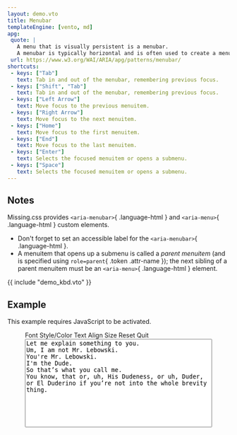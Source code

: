```yaml
---
layout: demo.vto
title: Menubar
templateEngine: [vento, md]
apg:
 quote: |
   A menu that is visually persistent is a menubar.
   A menubar is typically horizontal and is often used to create a menu bar similar to those found near the top of the window in many desktop applications, offering the user quick access to a consistent set of commands.
 url: https://www.w3.org/WAI/ARIA/apg/patterns/menubar/
shortcuts:
 - keys: ["Tab"]
   text: Tab in and out of the menubar, remembering previous focus.
 - keys: ["Shift", "Tab"]
   text: Tab in and out of the menubar, remembering previous focus.
 - keys: ["Left Arrow"]
   text: Move focus to the previous menuitem.
 - keys: ["Right Arrow"]
   text: Move focus to the next menuitem.
 - keys: ["Home"]
   text: Move focus to the first menuitem.
 - keys: ["End"]
   text: Move focus to the last menuitem.
 - keys: ["Enter"]
   text: Selects the focused menuitem or opens a submenu.
 - keys: ["Space"]
   text: Selects the focused menuitem or opens a submenu.
---
```



## Notes

Missing.css provides `<aria-menubar>`{ .language-html } and `<aria-menu>`{ .language-html } custom elements.

 - Don't forget to set an accessible label for the `<aria-menubar>`{ .language-html }.
 - A menuitem that opens up a submenu is called a <em>parent menuitem</em> (and is specified using `role=parent`{ .token .attr-name });
   the next sibling of a parent menuitem must be an `<aria-menu>`{ .language-html } element.


{{ include "demo_kbd.vto" }}


## Example

<noscript>

This example requires JavaScript to be activated.

</noscript>

<figure>
  <div class="packed flex-column" style="--border-radius: 0;">
    <aria-menubar aria-label="Text Formatting" class="crowded ok box with flex-row">
      <aria-menuitem type=parent>Font</aria-menuitem>
      <aria-menu hidden>
        <aria-menuitem type=radio>Sans-serif</aria-menuitem>
        <aria-menuitem type=radio>Serif</aria-menuitem>
        <aria-menuitem type=radio>Monospace</aria-menuitem>
      </aria-menu>
      <aria-menuitem type=parent>Style/Color</aria-menuitem>
      <aria-menu hidden>
        <aria-menuitem type=group>
          <aria-menuitem type=checkbox>Bold</aria-menuitem>
          <aria-menuitem type=checkbox>Italic</aria-menuitem>
        </aria-menuitem>
        <aria-menuitem type=separator></aria-menuitem>
        <aria-menuitem type=group>
          <aria-menuitem type=radio>Black</aria-menuitem>
          <aria-menuitem type=radio>Blue</aria-menuitem>
          <aria-menuitem type=radio>Red</aria-menuitem>
          <aria-menuitem type=radio>Green</aria-menuitem>
        </aria-menuitem>
      </aria-menu>
      <aria-menuitem type=parent>Text Align</aria-menuitem>
      <aria-menu hidden>
        <aria-menuitem type=radio>Left</aria-menuitem>
        <aria-menuitem type=radio>Center</aria-menuitem>
        <aria-menuitem type=radio>Right</aria-menuitem>
        <aria-menuitem type=radio>Justify</aria-menuitem>
      </aria-menu>
      <aria-menuitem type=parent>Size</aria-menuitem>
      <aria-menu hidden>
        <aria-menuitem type=parent>Relative</aria-menuitem>
        <aria-menu hidden>
          <aria-menuitem>Smaller</aria-menuitem>
          <aria-menuitem>Larger</aria-menuitem>
        </aria-menu>
        <aria-menuitem type=parent>Absolute</aria-menuitem>
        <aria-menu hidden>
          <aria-menuitem type=radio>X-Small</aria-menuitem>
          <aria-menuitem type=radio>Small</aria-menuitem>
          <aria-menuitem type=radio>Medium</aria-menuitem>
          <aria-menuitem type=radio>Large</aria-menuitem>
          <aria-menuitem type=radio>X-Large</aria-menuitem>
        </aria-menu>
      </aria-menu>
      <aria-menuitem>Reset</aria-menuitem>
      <aria-menuitem>Quit</aria-menuitem>
    </aria-menubar>
    <textarea style="width:100%; resize:none; height:200px; --interactive-border-radius:0;">
Let me explain something to you.
Um, I am not Mr. Lebowski.
You're Mr. Lebowski.
I'm the Dude.
So that’s what you call me.
You know, that or, uh, His Dudeness, or uh, Duder, or El Duderino if you’re not into the whole brevity thing.
    </textarea>
  </div>
</figure>

<script type=module src=/dist/js/menu.js></script>

